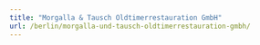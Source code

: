 ```yaml
---
title: "Morgalla & Tausch Oldtimerrestauration GmbH"
url: /berlin/morgalla-und-tausch-oldtimerrestauration-gmbh/
---
```

